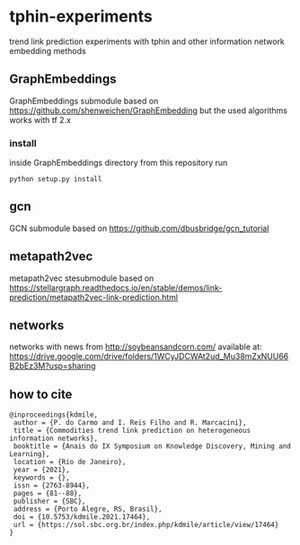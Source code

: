 # tphin-experiments
trend link prediction experiments with tphin and other information network embedding methods

## GraphEmbeddings
GraphEmbeddings submodule based on https://github.com/shenweichen/GraphEmbedding but the used algorithms works with tf 2.x
### install
inside GraphEmbeddings directory from this repository run
```
python setup.py install
```

## gcn
GCN submodule based on https://github.com/dbusbridge/gcn_tutorial

## metapath2vec
metapath2vec stesubmodule based on https://stellargraph.readthedocs.io/en/stable/demos/link-prediction/metapath2vec-link-prediction.html

## networks
networks with news from http://soybeansandcorn.com/ available at: https://drive.google.com/drive/folders/1WCyJDCWAt2ud_Mu38mZxNUU66B2bEz3M?usp=sharing

## how to cite
```
@inproceedings{kdmile,
 author = {P. do Carmo and I. Reis Filho and R. Marcacini},
 title = {Commodities trend link prediction on heterogeneous information networks},
 booktitle = {Anais do IX Symposium on Knowledge Discovery, Mining and Learning},
 location = {Rio de Janeiro},
 year = {2021},
 keywords = {},
 issn = {2763-8944},
 pages = {81--88},
 publisher = {SBC},
 address = {Porto Alegre, RS, Brasil},
 doi = {10.5753/kdmile.2021.17464},
 url = {https://sol.sbc.org.br/index.php/kdmile/article/view/17464}
}
```
